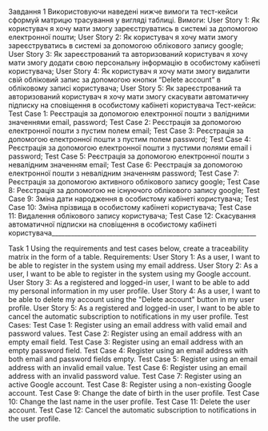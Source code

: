 Завдання 1
Використовуючи наведені нижче вимоги та тест-кейси сформуй матрицю трасування у вигляді таблиці.
Вимоги:
User Story 1: Як користувач я хочу мати змогу зареєструватись в системі за допомогою електронної пошти;
User Story 2: Як користувач я хочу мати змогу зареєструватись в системі за допомогою облікового запису google;
User Story 3: Як зареєстрований та авторизований користувач я хочу мати змогу додати свою персональну інформацію в особистому кабінеті користувача;
User Story 4: Як користувач я хочу мати змогу видалити свій обліковий запис за допомогою кнопки “Delete account” в обліковому записі користувача;
User Story 5: Як зареєстрований та авторизований користувач я хочу мати змогу скасувати автоматичну підписку на сповіщення в особистому кабінеті користувача
Тест-кейси:
Test Case 1: Реєстрація за допомогою електронної пошти з валідними значеннями email, password;
Test Case 2: Реєстрація за допомогою електронної пошти з пустим полем email;
Test Case 3: Реєстрація за допомогою електронної пошти з пустим полем password;
Test Case 4: Реєстрація за допомогою електронної пошти з пустими полями email і password;
Test Case 5: Реєстрація за допомогою електронної пошти з невалідним значенням email;
Test Case 6: Реєстрація за допомогою електронної пошти з невалідним значенням password;
Test Case 7: Реєстрація за допомогою активного облікового запису google;
Test Case 8: Реєстрація за допомогою не існуючого облікового запису google;
Test Case 9: Зміна дати народження в особистому кабінеті користувача;
Test Case 10: Зміна прізвища в особистому кабінеті користувача;
Test Case 11: Видалення облікового запису користувача;
Test Case 12: Скасування автоматичної підписки на сповіщення в особистому кабінеті користувача________________________________________________________________

Task 1
Using the requirements and test cases below, create a traceability matrix in the form of a table.
Requirements:
User Story 1: As a user, I want to be able to register in the system using my email address.
User Story 2: As a user, I want to be able to register in the system using my Google account.
User Story 3: As a registered and logged-in user, I want to be able to add my personal information in my user profile.
User Story 4: As a user, I want to be able to delete my account using the "Delete account" button in my user profile.
User Story 5: As a registered and logged-in user, I want to be able to cancel the automatic subscription to notifications in my user profile.
Test Cases:
Test Case 1: Register using an email address with valid email and password values.
Test Case 2: Register using an email address with an empty email field.
Test Case 3: Register using an email address with an empty password field.
Test Case 4: Register using an email address with both email and password fields empty.
Test Case 5: Register using an email address with an invalid email value.
Test Case 6: Register using an email address with an invalid password value.
Test Case 7: Register using an active Google account.
Test Case 8: Register using a non-existing Google account.
Test Case 9: Change the date of birth in the user profile.
Test Case 10: Change the last name in the user profile.
Test Case 11: Delete the user account.
Test Case 12: Cancel the automatic subscription to notifications in the user profile.
